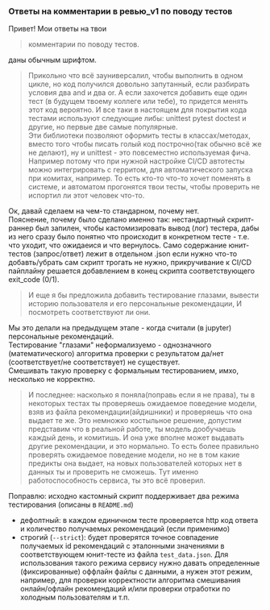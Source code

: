 ### Ответы на комментарии в ревью_v1 по поводу тестов 

Привет! Мои ответы на твои  
> комментарии по поводу тестов.

даны обычным шрифтом. 

>Прикольно что всё зауниверсалил, чтобы выполнить в одном цикле, но код получился довольно запутанный, если разбирать условия два and и два or. А если захочется добавить еще один тест (в будущем твоему коллеге или тебе), то придется менять этот код вероятно. 
И все таки в настоящем для покрытия кода тестами используют следующие либы:
unittest
pytest
doctest
и другие, но первые две самые популярные.  
Эти библиотеки позволяют оформить тесты в классах/методах, вместо того чтобы писать голый код построчно(так обычно всё же не делают), ну и unittest - это повсеместно используемая фича. Например потому что при нужной настройке CI/CD автотесты можно интегрировать с герритом, для автоматического запуска при комитах, например. То есть кто-то что-то хочет поменять в системе, и автоматом прогонятся твои тесты, чтобы проверить не испортил ли этот человек что-то.

Ок, давай сделаем на чем-то стандарном, почему нет.  
Пояснение, почему было сделано именно так: нестандартный скрипт-раннер был запилен, чтобы кастомизировать вывод (лог) тестера, дабы из него сразу было понятно что происходит в конкретном тесте - т.е. что уходит, что ожидаеися и что вернулось. 
Само содержание юнит-тестов (запрос/ответ) лежит в отдельном .json если нужно что-то добавть/убрать сам скрипт трогать не нужно, прикручивание к CI/CD пайплайну решается добавлением в конец скрипта соответствующего exit_code (0/1).      

> И еще я бы предложила добавить тестирование глазами, вывести историю пользователя и его персональные рекомендации, И посмотреть соответствуют ли они.

Мы это делали на предыдущем этапе - когда считали (в jupyter) персональные рекомендаций.  
Тестирование "глазами" неформализуемо - однозначного (математического) алгоритма проверки с результатом да/нет (соответствует/не соответствует) не существует.  
Смешивать такую проверку с формальным тестированием, имхо, несколько не корректно.

>И последнее: насколько я поняла(поправь если я не права), ты в некоторых тестах ты проверяешь ожидаемое поведение модели, взяв из файла рекомендации(айдишники) и проверяешь что она выдает те же. Это немножко костыльное решение, допустим представим что в реальной работе, ты модель дообучаешь каждый день, и комитишь. И она уже вполне может выдавать другие рекомендации, и это нормально. То есть более правильно проверять ожидаемое поведение модели, но не в том какие предикты она выдает, на новых пользователей которых нет  в данных ты и проверить не сможешь. Тут именно работоспособность сервиса, ты это всё проверил.

Поправлю: исходно кастомный скрипт поддерживает два режима тестирования (описаны в `README.md`)
- дефолтный: в каждом единичном тесте проверяется http код ответа и количество получаемых рекомендаций (если применимо)
- строгий (`--strict`): будет проверятся точное совпадение получаемых id рекомендаций с эталонными значениями в соответствующем юнит-тесте из файла `test_data.json`. Для использования такого режима сервису нужно давать определенные (фиксированные) оффлайн файлы с данными, а нужен этот режим, например, для проверки корректности алгоритма смешивания онлайн/офлайн рекомендаций и/или проверки отработки по холодным пользователям и т.п.  
